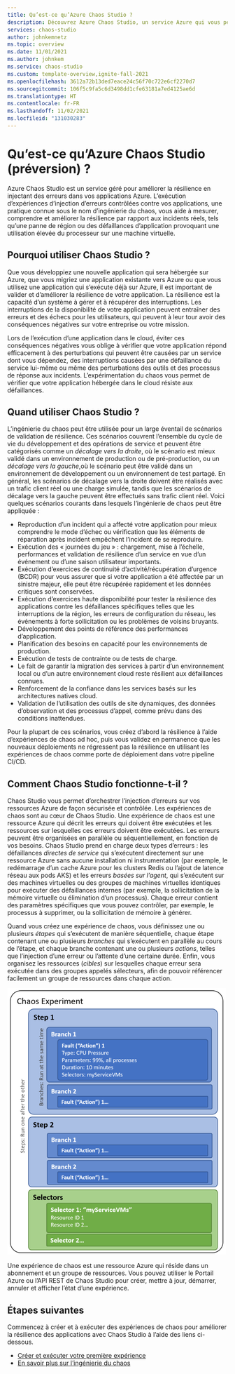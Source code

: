 ```yaml
---
title: Qu’est-ce qu’Azure Chaos Studio ?
description: Découvrez Azure Chaos Studio, un service Azure qui vous permet de mesurer, de comprendre et de créer une résilience d’application et de service pour les incidents réels à l’aide de l’ingénierie du chaos pour injecter des erreurs sur votre service, puis surveiller la façon dont le service répond aux interruptions.
services: chaos-studio
author: johnkemnetz
ms.topic: overview
ms.date: 11/01/2021
ms.author: johnkem
ms.service: chaos-studio
ms.custom: template-overview,ignite-fall-2021
ms.openlocfilehash: 3612a72b13ded7eace24c56f70c722e6cf2270d7
ms.sourcegitcommit: 106f5c9fa5c6d3498dd1cfe63181a7ed4125ae6d
ms.translationtype: HT
ms.contentlocale: fr-FR
ms.lasthandoff: 11/02/2021
ms.locfileid: "131030283"
---
```

# <a name="what-is-azure-chaos-studio-preview"></a>Qu’est-ce qu’Azure Chaos Studio (préversion) ?

Azure Chaos Studio est un service géré pour améliorer la résilience en injectant des erreurs dans vos applications Azure. L’exécution d’expériences d’injection d’erreurs contrôlées contre vos applications, une pratique connue sous le nom d’ingénierie du chaos, vous aide à mesurer, comprendre et améliorer la résilience par rapport aux incidents réels, tels qu’une panne de région ou des défaillances d’application provoquant une utilisation élevée du processeur sur une machine virtuelle.

## <a name="why-should-i-use-chaos-studio"></a>Pourquoi utiliser Chaos Studio ?

Que vous développiez une nouvelle application qui sera hébergée sur Azure, que vous migriez une application existante vers Azure ou que vous utilisez une application qui s’exécute déjà sur Azure, il est important de valider et d’améliorer la résilience de votre application. La résilience est la capacité d’un système à gérer et à récupérer des interruptions. Les interruptions de la disponibilité de votre application peuvent entraîner des erreurs et des échecs pour les utilisateurs, qui peuvent à leur tour avoir des conséquences négatives sur votre entreprise ou votre mission.

Lors de l’exécution d’une application dans le cloud, éviter ces conséquences négatives vous oblige à vérifier que votre application répond efficacement à des perturbations qui peuvent être causées par un service dont vous dépendez, des interruptions causées par une défaillance du service lui-même ou même des perturbations des outils et des processus de réponse aux incidents. L’expérimentation du chaos vous permet de vérifier que votre application hébergée dans le cloud résiste aux défaillances.

## <a name="when-would-i-use-chaos-studio"></a>Quand utiliser Chaos Studio ?

L’ingénierie du chaos peut être utilisée pour un large éventail de scénarios de validation de résilience. Ces scénarios couvrent l’ensemble du cycle de vie du développement et des opérations de service et peuvent être catégorisés comme un *décalage vers la droite*, où le scénario est mieux validé dans un environnement de production ou de pré-production, ou un *décalage vers la gauche*,où le scénario peut être validé dans un environnement de développement ou un environnement de test partagé. En général, les scénarios de décalage vers la droite doivent être réalisés avec un trafic client réel ou une charge simulée, tandis que les scénarios de décalage vers la gauche peuvent être effectués sans trafic client réel. Voici quelques scénarios courants dans lesquels l’ingénierie de chaos peut être appliquée :
* Reproduction d’un incident qui a affecté votre application pour mieux comprendre le mode d’échec ou vérification que les éléments de réparation après incident empêchent l’incident de se reproduire.
* Exécution des « journées du jeu » : chargement, mise à l’échelle, performances et validation de résilience d’un service en vue d’un événement ou d’une saison utilisateur importants.
* Exécution d’exercices de continuité d’activité/récupération d’urgence (BCDR) pour vous assurer que si votre application a été affectée par un sinistre majeur, elle peut être récupérée rapidement et les données critiques sont conservées.
* Exécution d’exercices haute disponibilité pour tester la résilience des applications contre les défaillances spécifiques telles que les interruptions de la région, les erreurs de configuration du réseau, les événements à forte sollicitation ou les problèmes de voisins bruyants.
* Développement des points de référence des performances d’application.
* Planification des besoins en capacité pour les environnements de production.
* Exécution de tests de contrainte ou de tests de charge.
* Le fait de garantir la migration des services à partir d’un environnement local ou d’un autre environnement cloud reste résilient aux défaillances connues.
* Renforcement de la confiance dans les services basés sur les architectures natives cloud.
* Validation de l’utilisation des outils de site dynamiques, des données d’observation et des processus d’appel, comme prévu dans des conditions inattendues.

Pour la plupart de ces scénarios, vous créez d’abord la résilience à l’aide d’expériences de chaos ad hoc, puis vous validez en permanence que les nouveaux déploiements ne régressent pas la résilience en utilisant les expériences de chaos comme porte de déploiement dans votre pipeline CI/CD.

## <a name="how-does-chaos-studio-work"></a>Comment Chaos Studio fonctionne-t-il ?

Chaos Studio vous permet d’orchestrer l’injection d’erreurs sur vos ressources Azure de façon sécurisée et contrôlée. Les expériences de chaos sont au cœur de Chaos Studio. Une expérience de chaos est une ressource Azure qui décrit les erreurs qui doivent être exécutées et les ressources sur lesquelles ces erreurs doivent être exécutées. Les erreurs peuvent être organisées en parallèle ou séquentiellement, en fonction de vos besoins. Chaos Studio prend en charge deux types d’erreurs : les défaillances *directes de service* qui s’exécutent directement sur une ressource Azure sans aucune installation ni instrumentation (par exemple, le redémarrage d’un cache Azure pour les clusters Redis ou l’ajout de latence réseau aux pods AKS) et les erreurs *basées sur l’agent*, qui s’exécutent sur des machines virtuelles ou des groupes de machines virtuelles identiques pour exécuter des défaillances internes (par exemple, la sollicitation de la mémoire virtuelle ou élimination d’un processus). Chaque erreur contient des paramètres spécifiques que vous pouvez contrôler, par exemple, le processus à supprimer, ou la sollicitation de mémoire à générer.

Quand vous créez une expérience de chaos, vous définissez une ou plusieurs *étapes* qui s’exécutent de manière séquentielle, chaque étape contenant une ou plusieurs *branches* qui s’exécutent en parallèle au cours de l’étape, et chaque branche contenant une ou plusieurs *actions*, telles que l’injection d’une erreur ou l’attente d’une certaine durée. Enfin, vous organisez les ressources (*cibles*) sur lesquelles chaque erreur sera exécutée dans des groupes appelés sélecteurs, afin de pouvoir référencer facilement un groupe de ressources dans chaque action.

![Diagramme montrant la disposition d’une expérience de chaos.](images/chaos-experiment.png)

Une expérience de chaos est une ressource Azure qui réside dans un abonnement et un groupe de ressources. Vous pouvez utiliser le Portail Azure ou l’API REST de Chaos Studio pour créer, mettre à jour, démarrer, annuler et afficher l’état d’une expérience.

## <a name="next-steps"></a>Étapes suivantes
Commencez à créer et à exécuter des expériences de chaos pour améliorer la résilience des applications avec Chaos Studio à l’aide des liens ci-dessous.
- [Créer et exécuter votre première expérience](chaos-studio-tutorial-service-direct.md)
- [En savoir plus sur l’ingénierie du chaos](chaos-studio-chaos-engineering-overview.md)
